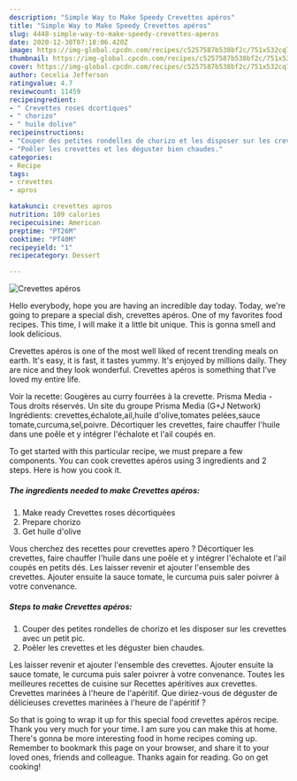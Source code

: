 ```yaml
---
description: "Simple Way to Make Speedy Crevettes apéros"
title: "Simple Way to Make Speedy Crevettes apéros"
slug: 4448-simple-way-to-make-speedy-crevettes-aperos
date: 2020-12-30T07:18:06.420Z
image: https://img-global.cpcdn.com/recipes/c5257587b538bf2c/751x532cq70/crevettes-aperos-photo-principale-de-la-recette.jpg
thumbnail: https://img-global.cpcdn.com/recipes/c5257587b538bf2c/751x532cq70/crevettes-aperos-photo-principale-de-la-recette.jpg
cover: https://img-global.cpcdn.com/recipes/c5257587b538bf2c/751x532cq70/crevettes-aperos-photo-principale-de-la-recette.jpg
author: Cecelia Jefferson
ratingvalue: 4.7
reviewcount: 11459
recipeingredient:
- " Crevettes roses dcortiques"
- " chorizo"
- " huile dolive"
recipeinstructions:
- "Couper des petites rondelles de chorizo et les disposer sur les crevettes avec un petit pic."
- "Poêler les crevettes et les déguster bien chaudes."
categories:
- Recipe
tags:
- crevettes
- apros

katakunci: crevettes apros 
nutrition: 109 calories
recipecuisine: American
preptime: "PT26M"
cooktime: "PT40M"
recipeyield: "1"
recipecategory: Dessert

---
```



![Crevettes apéros](https://img-global.cpcdn.com/recipes/c5257587b538bf2c/751x532cq70/crevettes-aperos-photo-principale-de-la-recette.jpg)

Hello everybody, hope you are having an incredible day today. Today, we're going to prepare a special dish, crevettes apéros. One of my favorites food recipes. This time, I will make it a little bit unique. This is gonna smell and look delicious.

Crevettes apéros is one of the most well liked of recent trending meals on earth. It's easy, it is fast, it tastes yummy. It's enjoyed by millions daily. They are nice and they look wonderful. Crevettes apéros is something that I've loved my entire life.

Voir la recette: Gougères au curry fourrées à la crevette. Prisma Media - Tous droits réservés. Un site du groupe Prisma Media (G+J Network) Ingrédients: crevettes,échalote,ail,huile d&#39;olive,tomates pelées,sauce tomate,curcuma,sel,poivre. Décortiquer les crevettes, faire chauffer l&#39;huile dans une poêle et y intégrer l&#39;échalote et l&#39;ail coupés en.


To get started with this particular recipe, we must prepare a few components. You can cook crevettes apéros using 3 ingredients and 2 steps. Here is how you cook it.

<!--inarticleads1-->

##### The ingredients needed to make Crevettes apéros:

1. Make ready  Crevettes roses décortiquées
1. Prepare  chorizo
1. Get  huile d&#39;olive


Vous cherchez des recettes pour crevettes apero ? Décortiquer les crevettes, faire chauffer l&#39;huile dans une poêle et y intégrer l&#39;échalote et l&#39;ail coupés en petits dés. Les laisser revenir et ajouter l&#39;ensemble des crevettes. Ajouter ensuite la sauce tomate, le curcuma puis saler poivrer à votre convenance. 

<!--inarticleads2-->

##### Steps to make Crevettes apéros:

1. Couper des petites rondelles de chorizo et les disposer sur les crevettes avec un petit pic.
1. Poêler les crevettes et les déguster bien chaudes.


Les laisser revenir et ajouter l&#39;ensemble des crevettes. Ajouter ensuite la sauce tomate, le curcuma puis saler poivrer à votre convenance. Toutes les meilleures recettes de cuisine sur Recettes apéritives aux crevettes. Crevettes marinées à l&#39;heure de l&#39;apéritif. Que diriez-vous de déguster de délicieuses crevettes marinées à l&#39;heure de l&#39;apéritif ? 

So that is going to wrap it up for this special food crevettes apéros recipe. Thank you very much for your time. I am sure you can make this at home. There's gonna be more interesting food in home recipes coming up. Remember to bookmark this page on your browser, and share it to your loved ones, friends and colleague. Thanks again for reading. Go on get cooking!
